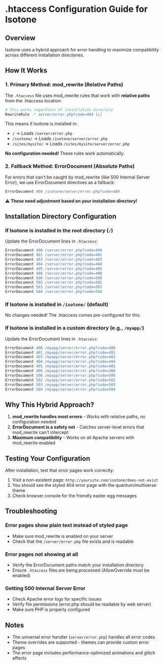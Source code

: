 # .htaccess Configuration Guide for Isotone

## Overview
Isotone uses a hybrid approach for error handling to maximize compatibility across different installation directories.

## How It Works

### 1. Primary Method: mod_rewrite (Relative Paths)
The `.htaccess` file uses mod_rewrite rules that work with **relative paths** from the .htaccess location:

```apache
# This works regardless of installation directory
RewriteRule .* server/error.php?code=404 [L]
```

This means if Isotone is installed in:
- `/` → Loads `/server/error.php`
- `/isotone/` → Loads `/isotone/server/error.php`
- `/sites/mysite/` → Loads `/sites/mysite/server/error.php`

**No configuration needed!** These rules work automatically.

### 2. Fallback Method: ErrorDocument (Absolute Paths)
For errors that can't be caught by mod_rewrite (like 500 Internal Server Error), we use ErrorDocument directives as a fallback:

```apache
ErrorDocument 404 /isotone/server/error.php?code=404
```

⚠️ **These need adjustment based on your installation directory!**

## Installation Directory Configuration

### If Isotone is installed in the root directory (`/`)
Update the ErrorDocument lines in `.htaccess`:
```apache
ErrorDocument 400 /server/error.php?code=400
ErrorDocument 401 /server/error.php?code=401
ErrorDocument 403 /server/error.php?code=403
ErrorDocument 404 /server/error.php?code=404
ErrorDocument 405 /server/error.php?code=405
ErrorDocument 408 /server/error.php?code=408
ErrorDocument 500 /server/error.php?code=500
ErrorDocument 502 /server/error.php?code=502
ErrorDocument 503 /server/error.php?code=503
ErrorDocument 504 /server/error.php?code=504
```

### If Isotone is installed in `/isotone/` (default)
No changes needed! The .htaccess comes pre-configured for this.

### If Isotone is installed in a custom directory (e.g., `/myapp/`)
Update the ErrorDocument lines in `.htaccess`:
```apache
ErrorDocument 400 /myapp/server/error.php?code=400
ErrorDocument 401 /myapp/server/error.php?code=401
ErrorDocument 403 /myapp/server/error.php?code=403
ErrorDocument 404 /myapp/server/error.php?code=404
ErrorDocument 405 /myapp/server/error.php?code=405
ErrorDocument 408 /myapp/server/error.php?code=408
ErrorDocument 500 /myapp/server/error.php?code=500
ErrorDocument 502 /myapp/server/error.php?code=502
ErrorDocument 503 /myapp/server/error.php?code=503
ErrorDocument 504 /myapp/server/error.php?code=504
```

## Why This Hybrid Approach?

1. **mod_rewrite handles most errors** - Works with relative paths, no configuration needed
2. **ErrorDocument is a safety net** - Catches server-level errors that mod_rewrite can't intercept
3. **Maximum compatibility** - Works on all Apache servers with mod_rewrite enabled

## Testing Your Configuration

After installation, test that error pages work correctly:

1. Visit a non-existent page: `http://yoursite.com/isotone/does-not-exist`
2. You should see the styled 404 error page with the quantum/multiverse theme
3. Check browser console for the friendly easter egg messages

## Troubleshooting

### Error pages show plain text instead of styled page
- Make sure mod_rewrite is enabled on your server
- Check that the `/server/error.php` file exists and is readable

### Error pages not showing at all
- Verify the ErrorDocument paths match your installation directory
- Ensure `.htaccess` files are being processed (AllowOverride must be enabled)

### Getting 500 Internal Server Error
- Check Apache error logs for specific issues
- Verify file permissions (error.php should be readable by web server)
- Make sure PHP is properly configured

## Notes

- The universal error handler (`server/error.php`) handles all error codes
- Theme overrides are supported - themes can provide custom error pages
- The error page includes performance-optimized animations and glitch effects